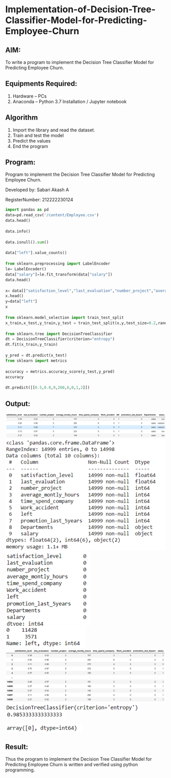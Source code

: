 # Implementation-of-Decision-Tree-Classifier-Model-for-Predicting-Employee-Churn

## AIM:
To write a program to implement the Decision Tree Classifier Model for Predicting Employee Churn.

## Equipments Required:
1. Hardware – PCs
2. Anaconda – Python 3.7 Installation / Jupyter notebook

## Algorithm
1. Import the library and read the dataset.
2. Train and test the model
3. Predict the values
4. End the program

## Program:


Program to implement the Decision Tree Classifier Model for Predicting Employee Churn.

Developed by: Sabari Akash A

RegisterNumber: 212222230124 

```py
import pandas as pd
data=pd.read_csv('/content/Employee.csv')
data.head()

data.info()

data.isnull().sum()

data["left"].value_counts()

from sklearn.preprocessing import LabelEncoder
le= LabelEncoder()
data["salary"]=le.fit_transform(data["salary"])
data.head()

x= data[["satisfaction_level","last_evaluation","number_project","average_montly_hours","time_spend_company","Work_accident","promotion_last_5years","salary"]]
x.head()
y=data["left"]
x

from sklearn.model_selection import train_test_split
x_train,x_test,y_train,y_test = train_test_split(x,y,test_size=0.2,random_state = 100)

from sklearn.tree import DecisionTreeClassifier
dt = DecisionTreeClassifier(criterion="entropy")
dt.fit(x_train,y_train)

y_pred = dt.predict(x_test)
from sklearn import metrics

accuracy = metrics.accuracy_score(y_test,y_pred)
accuracy

dt.predict([[0.5,0.8,9,260,6,0,1,2]])
```

## Output:
![output](image.png)
![output](image-1.png)
![output](image-2.png)
![output](image-3.png)
![output](image-4.png)
![output](image-5.png)
![output](image-6.png)

![output](image-7.png)

## Result:
Thus the program to implement the  Decision Tree Classifier Model for Predicting Employee Churn is written and verified using python programming.
